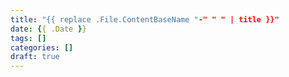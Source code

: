 ```yaml
---
title: "{{ replace .File.ContentBaseName "-" " " | title }}"
date: {{ .Date }}
tags: []
categories: []
draft: true
---
```


<div id="remark42"></div>

